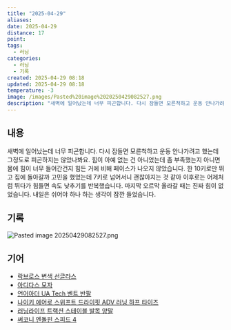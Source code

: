 ```yaml
---
title: "2025-04-29"
aliases:
date: 2025-04-29
distance: 17
point:
tags:
  - 러닝
categories:
  - 러닝
  - 기록
created: 2025-04-29 08:18
updated: 2025-04-29 08:18
temperature: -3
image: /images/Pasted%20image%2020250429082527.png
description: "새벽에 일어났는데 너무 피곤합니다. 다시 잠들면 모른척하고 운동 안나가려고 했는데 그정도로 피곤하지는 않았나봐요. 힘이 아예 없는 건 아니었는데 좀 부족했는지 아니면 몸에 힘이 너무 들어간건지 힘든 거에 비해 페이스가 나오지 않았습니다. 한 10키로만 뛰고 집에 돌아갈까 고민을 했었는데"
---
```

## 내용
새벽에 일어났는데 너무 피곤합니다. 다시 잠들면 모른척하고 운동 안나가려고 했는데 그정도로 피곤하지는 않았나봐요.
힘이 아예 없는 건 아니었는데 좀 부족했는지 아니면 몸에 힘이 너무 들어간건지 힘든 거에 비해 페이스가 나오지 않았습니다. 한 10키로만 뛰고 집에 돌아갈까 고민을 했었는데 7키로 넘어서니 괜찮아지는 것 같아 이후로는 어제처럼 뛰다가 힘들면 속도 낮추기를 반복했습니다. 
마지막 오르막 올라갈 때는 진짜 힘이 없었습니다. 내일은 쉬어야 하나 하는 생각이 잠깐 들었습니다.
## 기록
![Pasted image 20250429082527.png](/images/Pasted%20image%2020250429082527.png)
## 기어
- [락브로스 변색 선글라스](/posts/락브로스-변색-선글라스)
- [아디다스 모자](/posts/아디다스-모자)
- [언어아더 UA Tech 벤트 반팔](/posts/언어아더-ua-tech-벤트-반팔)
- [나이키 에어로 스위프트 드라이핏 ADV 러닝 하프 타이즈](/posts/나이키-에어로-스위프트-드라이핏-adv-러닝-하프-타이즈)
- [러닝라이프 트랙션 스테이블 발목 양말](/posts/러닝라이프-트랙션-스테이블-발목-양말)
- [써코니 엔돌핀 스피드 4](/posts/써코니-엔돌핀-스피드-4)
